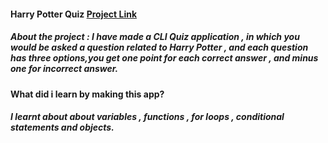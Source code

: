 #### Harry Potter Quiz [Project Link](https://replit.com/@ruchivora1/Harry-Potter-Quiz#index.js)
##### About the project : I have made a CLI Quiz application , in which you would be asked a question related to Harry Potter , and each question has three options,you get one point for each correct answer , and minus one for incorrect answer.

#### What did i learn by making this app?
##### I learnt about about variables , functions , for loops , conditional statements and objects.

